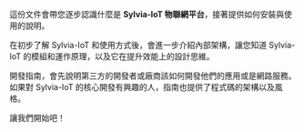 這份文件會帶您逐步認識什麼是 **Sylvia-IoT 物聯網平台**，接著提供如何安裝與使用的說明。

在初步了解 Sylvia-IoT 和使用方式後，會進一步介紹內部架構，讓您知道 Sylvia-IoT 的模組和運作原理，以及它在提升效能上的設計思維。

開發指南，會先說明第三方的開發者或廠商該如何開發他們的應用或是網路服務。
如果對 Sylvia-IoT 的核心開發有興趣的人，指南也提供了程式碼的架構以及風格。

讓我們開始吧！
